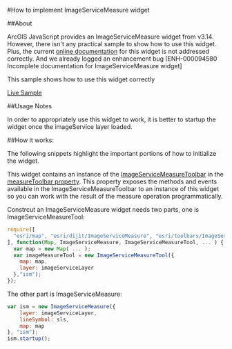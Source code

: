 #How to implement ImageServiceMeasure widget

##About

ArcGIS JavaScript provides an ImageServiceMeasure widget from v3.14. However, there isn't any practical sample to show how to use this widget. Plus, the current [online documentation](https://developers.arcgis.com/javascript/jsapi/imageservicemeasure-amd.html) for this widget is not addressed correctly. And we already logged an enhancement bug [ENH-000094580 Incomplete documentation for ImageServiceMeasure widget]


This sample shows how to use this widget correctly 

[Live Sample](https://goldenlimit.github.io/image-service-measure-widget/index.html)


##Usage Notes

In order to appropriately use this widget to work, it is better to startup the widget once the imageService layer loaded. 


##How it works:

The following snippets highlight the important portions of how to initialize the widget.

This widget contains an instance of the [ImageServiceMeasureToolbar](https://developers.arcgis.com/javascript/jsapi/imageservicemeasuretool-amd.html) in the [measureToolbar property](https://developers.arcgis.com/javascript/jsapi/imageservicemeasure-amd.html#measuretoolbar). This property exposes the methods and events available in the ImageServiceMeasureToolbar to an instance of this widget so you can work with the result of the measure operation programmatically.

Constrcut an ImageServiceMeasure widget needs two parts, one is ImageServiceMeasureTool:

```javascript
require([
  "esri/map", "esri/dijit/ImageServiceMeasure", "esri/toolbars/ImageServiceMeasureTool", ... 
], function(Map, ImageServiceMeasure, ImageServiceMeasureTool, ... ) {
  var map = new Map( ... );
  var imageMeasureTool = new ImageServiceMeasureTool({
    map: map,
    layer: imageServiceLayer
  },"ism");
});
```

The other part is ImageServiceMeasure:

```javascript
var ism = new ImageServiceMeasure({
    layer: imageServiceLayer,
    lineSymbol: sls,
    map: map
}, "ism");
ism.startup();
```